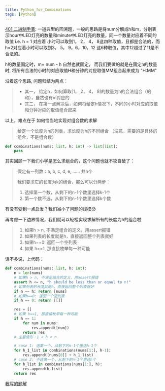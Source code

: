 ```yaml
---
title: Python_for_Combinations
tags: [Python]
---
```

[401.二进制手表](https://leetcode-cn.com/problems/binary-watch/): 一道典型的回溯题，一般的思路是将num分解成h和m，分别表示hour中LED灯亮的数量和minute中LED灯亮的数量，同一个数量对应着不同的取值 i.e. h = 1 对应着 小时可以取到1， 2， 4， 8这四种取值，且都是合法的，而h=2对应着小时可以取到3， 5， 9，6，10，12 这6种取值，其中12超过了11是不合法的。

h的数量固定时，m= num - h 自然也就固定， 而我们要做的就是在固定h的数量时, 将所有合法的小时的对应取值H和分钟的对应取值MM组合起来成为 "H:MM"

沿着这个思路, 问题归结为两点：

> - 其一， 给定h，如何算取[1， 2， 4， 8]的数量为h的合法组合（的和），自然也有m对应的
> - 其二， 在第一点解决后，如何将给定h情况下，不同的小时对应的取值和分钟对应的取值组合起来


以上，难点在于 如何恰当地实现对组合数的求解

> 给定一个长度为n的列表，求长度为h的不同组合 （注意，需要的是具体的组合，不是组合数）

```python
def combinations(nums: list, h: int) -> list[list]:
    pass

```



其实回顾一下我们小学是怎么求组合的，这个问题也就不攻自破了：

> 假定有一列数：a, b, c, d, e, ...... 共n个
>
> 我们要求它的长度为k的组合，那么可以分两步：
>
> 1. 选择第一个数，从剩下的n-1个数里选择k-1个
> 2. 第一个数不选，从剩下的n-1个数里选择k个数

有没有受到一点启发？我们减小了问题的规模😯

再考虑一下边界情况，我们就可以轻松实现求解所有的长度为h的组合啦

> 1. 如果h > n, 不满足组合的定义，用assert报错
> 2. 如果列表的长度就是h，直接返回整个列表就好
> 3. 如果h==0: 返回一个空列表
> 4. 如果 h==1, 那直接枚举每一种可能

话不多说，上代码：

```python
def combinations(nums: list, h: int):
    n = len(nums)
    # 如果h > n, 不满足组合的定义，用assert报错
    assert h <= n, "h should be less than or eqaul to n!"
    # 如果列表的长度就是h，直接返回整个列表就好
    if n == h: return [nums]
    # 如果h==0: 返回一个空列表
    if h == 0: return [[]]

    res = []
    # 如果 h==1, 那直接枚举每一种可能
    if h == 1:
        for num in nums:
            res.append([num])
        return res
    # 主要情形：1 < h < n

    # case 1: 选第一个，从剩下的n-1个里选h-1个
    for h_1_list in combinations(nums[1:], h-1):
        res.append([nums[0]] + h_1_list)
    # case 2: 不选第一个，从剩下的n-1个里选h个
    for h_list in combinations(nums[1:], h):
        res.append(h_list)
    return res
```

[我写的题解](https://github.com/leetcode-pp/91alg-3/issues/45#issuecomment-797876551)
